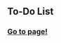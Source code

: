 <h2>To-Do List</h2>

<h3><a href="https://banugungor.github.io/Coding-Challenges/Javascript/To%20Do%20List/">Go to page!</a></a></h3>

